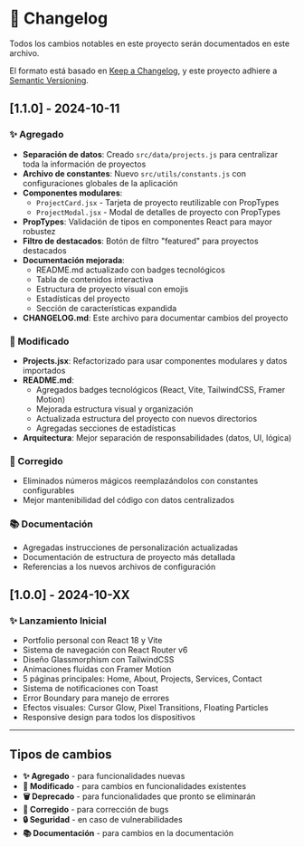 # 📝 Changelog

Todos los cambios notables en este proyecto serán documentados en este archivo.

El formato está basado en [Keep a Changelog](https://keepachangelog.com/es-ES/1.0.0/),
y este proyecto adhiere a [Semantic Versioning](https://semver.org/lang/es/).

## [1.1.0] - 2024-10-11

### ✨ Agregado
- **Separación de datos**: Creado `src/data/projects.js` para centralizar toda la información de proyectos
- **Archivo de constantes**: Nuevo `src/utils/constants.js` con configuraciones globales de la aplicación
- **Componentes modulares**: 
  - `ProjectCard.jsx` - Tarjeta de proyecto reutilizable con PropTypes
  - `ProjectModal.jsx` - Modal de detalles de proyecto con PropTypes
- **PropTypes**: Validación de tipos en componentes React para mayor robustez
- **Filtro de destacados**: Botón de filtro "featured" para proyectos destacados
- **Documentación mejorada**: 
  - README.md actualizado con badges tecnológicos
  - Tabla de contenidos interactiva
  - Estructura de proyecto visual con emojis
  - Estadísticas del proyecto
  - Sección de características expandida
- **CHANGELOG.md**: Este archivo para documentar cambios del proyecto

### 🔄 Modificado
- **Projects.jsx**: Refactorizado para usar componentes modulares y datos importados
- **README.md**: 
  - Agregados badges tecnológicos (React, Vite, TailwindCSS, Framer Motion)
  - Mejorada estructura visual y organización
  - Actualizada estructura del proyecto con nuevos directorios
  - Agregadas secciones de estadísticas
- **Arquitectura**: Mejor separación de responsabilidades (datos, UI, lógica)

### 🐛 Corregido
- Eliminados números mágicos reemplazándolos con constantes configurables
- Mejor mantenibilidad del código con datos centralizados

### 📚 Documentación
- Agregadas instrucciones de personalización actualizadas
- Documentación de estructura de proyecto más detallada
- Referencias a los nuevos archivos de configuración

## [1.0.0] - 2024-10-XX

### ✨ Lanzamiento Inicial
- Portfolio personal con React 18 y Vite
- Sistema de navegación con React Router v6
- Diseño Glassmorphism con TailwindCSS
- Animaciones fluidas con Framer Motion
- 5 páginas principales: Home, About, Projects, Services, Contact
- Sistema de notificaciones con Toast
- Error Boundary para manejo de errores
- Efectos visuales: Cursor Glow, Pixel Transitions, Floating Particles
- Responsive design para todos los dispositivos

---

## Tipos de cambios
- **✨ Agregado** - para funcionalidades nuevas
- **🔄 Modificado** - para cambios en funcionalidades existentes
- **🗑️ Deprecado** - para funcionalidades que pronto se eliminarán
- **🐛 Corregido** - para corrección de bugs
- **🔒 Seguridad** - en caso de vulnerabilidades
- **📚 Documentación** - para cambios en la documentación

